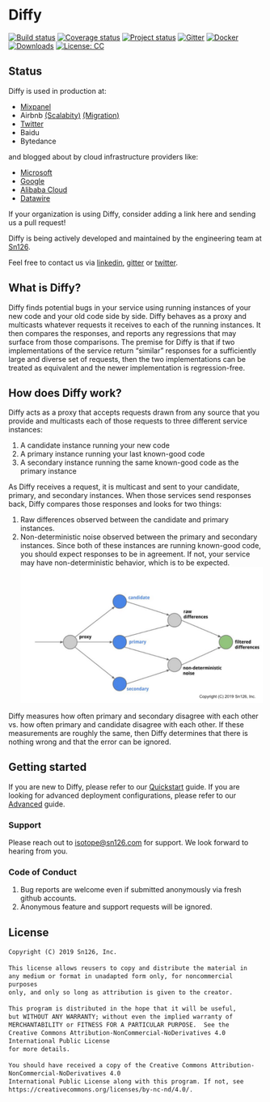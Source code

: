 # Diffy

[![Build status](https://img.shields.io/travis/opendiffy/diffy/master.svg)](https://travis-ci.org/opendiffy/diffy)
[![Coverage status](https://img.shields.io/codecov/c/github/opendiffy/diffy/master.svg)](https://codecov.io/github/opendiffy/diffy)
[![Project status](https://img.shields.io/badge/status-active-brightgreen.svg)](#status)
[![Gitter](https://img.shields.io/badge/gitter-join%20chat-green.svg)](https://gitter.im/opendiffy/diffy)
[![Docker](https://img.shields.io/docker/pulls/diffy/diffy)](https://hub.docker.com/r/diffy/diffy)
[![Downloads](https://img.shields.io/github/downloads/opendiffy/diffy/total.svg)](https://github.com/opendiffy/diffy/releases/latest)
[![License: CC](https://img.shields.io/badge/License-CC%20BY%20NC%20ND-blue.svg)](https://creativecommons.org/licenses/by-nc-nd/4.0/legalcode)

## Status

Diffy is used in production at:
* [Mixpanel](https://engineering.mixpanel.com/safely-rewriting-mixpanels-highest-throughput-service-in-golang-mixpanel-engineering-62cd69b5ebdb)
* Airbnb [(Scalabity)](https://www.infoq.com/presentations/airbnb-services-scalability/) [(Migration)](https://www.infoq.com/presentations/airbnb-soa-migration/)
* [Twitter](https://blog.twitter.com/engineering/en_us/a/2015/diffy-testing-services-without-writing-tests.html)
* Baidu
* Bytedance

and blogged about by cloud infrastructure providers like:
* [Microsoft](https://microsoft.github.io/code-with-engineering-playbook/automated-testing/shadow-testing/)
* [Google](https://cloud.google.com/architecture/application-deployment-and-testing-strategies#shadow_test_pattern)
* [Alibaba Cloud](https://www.alibabacloud.com/blog/traffic-management-with-istio-3-traffic-comparison-analysis-based-on-istio_594545)
* [Datawire](https://blog.getambassador.io/next-level-testing-with-an-api-gateway-and-continuous-delivery-9cbb9c4564b5)

If your organization is using Diffy, consider adding a link here and sending us a pull request!

Diffy is being actively developed and maintained by the engineering team at [Sn126](https://www.sn126.com).

Feel free to contact us via [linkedin](https://www.linkedin.com/company/diffy), [gitter](https://gitter.im/opendiffy/diffy) or [twitter](https://twitter.com/diffyproject).

## What is Diffy?

Diffy finds potential bugs in your service using running instances of your new code and your old
code side by side. Diffy behaves as a proxy and multicasts whatever requests it receives to each of
the running instances. It then compares the responses, and reports any regressions that may surface
from those comparisons. The premise for Diffy is that if two implementations of the service return
“similar” responses for a sufficiently large and diverse set of requests, then the two
implementations can be treated as equivalent and the newer implementation is regression-free.

## How does Diffy work?

Diffy acts as a proxy that accepts requests drawn from any source that you provide and multicasts
each of those requests to three different service instances:

1. A candidate instance running your new code
2. A primary instance running your last known-good code
3. A secondary instance running the same known-good code as the primary instance

As Diffy receives a request, it is multicast and sent to your candidate, primary, and secondary
instances. When those services send responses back, Diffy compares those responses and looks for two
things:

1. Raw differences observed between the candidate and primary instances.
2. Non-deterministic noise observed between the primary and secondary instances. Since both of these
   instances are running known-good code, you should expect responses to be in agreement. If not,
   your service may have non-deterministic behavior, which is to be expected.
![Diffy Topology](/images/diffy_topology.png)

Diffy measures how often primary and secondary disagree with each other vs. how often primary and
candidate disagree with each other. If these measurements are roughly the same, then Diffy
determines that there is nothing wrong and that the error can be ignored.

## Getting started

If you are new to Diffy, please refer to our [Quickstart](/QUICKSTART.md) guide.
If you are looking for advanced deployment configurations, please refer to our [Advanced](/ADVANCED.md) guide.

### Support
Please reach out to isotope@sn126.com for support. We look forward to hearing from you.

### Code of Conduct
1. Bug reports are welcome even if submitted anonymously via fresh github accounts.
2. Anonymous feature and support requests will be ignored.

## License

    Copyright (C) 2019 Sn126, Inc.

    This license allows reusers to copy and distribute the material in 
    any medium or format in unadapted form only, for noncommercial purposes 
    only, and only so long as attribution is given to the creator. 

    This program is distributed in the hope that it will be useful,
    but WITHOUT ANY WARRANTY; without even the implied warranty of
    MERCHANTABILITY or FITNESS FOR A PARTICULAR PURPOSE.  See the
    Creative Commons Attribution-NonCommercial-NoDerivatives 4.0 International Public License
    for more details.

    You should have received a copy of the Creative Commons Attribution-NonCommercial-NoDerivatives 4.0
    International Public License along with this program. If not, see 
    https://creativecommons.org/licenses/by-nc-nd/4.0/.

